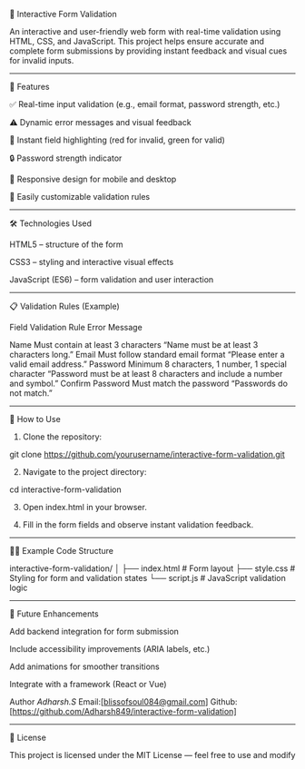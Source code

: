 🧾 Interactive Form Validation

An interactive and user-friendly web form with real-time validation using HTML, CSS, and JavaScript.
This project helps ensure accurate and complete form submissions by providing instant feedback and visual cues for invalid inputs.


---

🚀 Features

✅ Real-time input validation (e.g., email format, password strength, etc.)

⚠️ Dynamic error messages and visual feedback

💬 Instant field highlighting (red for invalid, green for valid)

🔒 Password strength indicator

📱 Responsive design for mobile and desktop

🧩 Easily customizable validation rules



---

🛠️ Technologies Used

HTML5 – structure of the form

CSS3 – styling and interactive visual effects

JavaScript (ES6) – form validation and user interaction



---

📋 Validation Rules (Example)

Field	Validation Rule	Error Message

Name	Must contain at least 3 characters	“Name must be at least 3 characters long.”
Email	Must follow standard email format	“Please enter a valid email address.”
Password	Minimum 8 characters, 1 number, 1 special character	“Password must be at least 8 characters and include a number and symbol.”
Confirm Password	Must match the password	“Passwords do not match.”



---

🧰 How to Use

1. Clone the repository:

git clone https://github.com/yourusername/interactive-form-validation.git


2. Navigate to the project directory:

cd interactive-form-validation


3. Open index.html in your browser.


4. Fill in the form fields and observe instant validation feedback.




---

🧑‍💻 Example Code Structure

interactive-form-validation/
│
├── index.html          # Form layout
├── style.css           # Styling for form and validation states
└── script.js           # JavaScript validation logic


---

🧠 Future Enhancements

Add backend integration for form submission

Include accessibility improvements (ARIA labels, etc.)

Add animations for smoother transitions

Integrate with a framework (React or Vue)

Author 
*Adharsh.S*
Email:[blissofsoul084@gmail.com]
Github:[https://github.com/Adharsh849/interactive-form-validation]

---

📄 License

This project is licensed under the MIT License — feel free to use and modify
